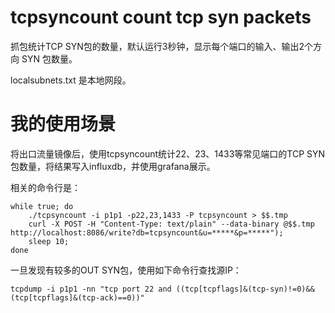 # tcpsyncount count tcp syn packets

抓包统计TCP SYN包的数量，默认运行3秒钟，显示每个端口的输入、输出2个方向 SYN 包数量。

localsubnets.txt 是本地网段。


# 我的使用场景

将出口流量镜像后，使用tcpsyncount统计22、23、1433等常见端口的TCP SYN包数量，将结果写入influxdb，并使用grafana展示。

相关的命令行是：
```
while true; do
	./tcpsyncount -i p1p1 -p22,23,1433 -P tcpsyncount > $$.tmp
	curl -X POST -H "Content-Type: text/plain" --data-binary @$$.tmp http://localhost:8086/write?db=tcpsyncount&u=*****&p=*****");
	sleep 10;
done
```

一旦发现有较多的OUT SYN包，使用如下命令行查找源IP：
```
tcpdump -i p1p1 -nn "tcp port 22 and ((tcp[tcpflags]&(tcp-syn)!=0)&&(tcp[tcpflags]&(tcp-ack)==0))"
```

